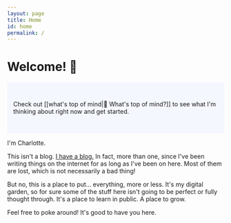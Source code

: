 ```yaml
---
layout: page
title: Home
id: home
permalink: /
---
```


# Welcome! 🌱

<p style="padding: 3em 1em; background: #f5f7ff; border-radius: 4px;">
  Check out [[what's top of mind|🤔 What's top of mind?]] to see what I'm thinking about right now and get started.
</p>

I'm Charlotte.

This isn't a blog. [I have a blog.](https://xuexisprachen.com) In fact, more than one, since I've been writing things on the internet for as long as I've been on here. Most of them are lost, which is not necessarily a bad thing!

But no, this is a place to put... everything, more or less. It's my digital garden, so for sure some of the stuff here isn't going to be perfect or fully thought through. It's a place to learn in public. A place to grow.

Feel free to poke around! It's good to have you here.

<style>
  .wrapper {
    max-width: 46em;
  }
</style>
